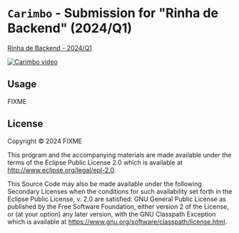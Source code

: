 # `Carimbo` - Submission for "Rinha de Backend" (2024/Q1)

[Rinha de Backend - 2024/Q1](https://github.com/zanfranceschi/rinha-de-backend-2024-q1)


[![Carimbo video](https://img.youtube.com/vi/CX2isNw6N5A/0.jpg)](https://www.youtube.com/watch?v=CX2isNw6N5A)

## Usage

FIXME

## License

Copyright © 2024 FIXME

This program and the accompanying materials are made available under the
terms of the Eclipse Public License 2.0 which is available at
http://www.eclipse.org/legal/epl-2.0.

This Source Code may also be made available under the following Secondary
Licenses when the conditions for such availability set forth in the Eclipse
Public License, v. 2.0 are satisfied: GNU General Public License as published by
the Free Software Foundation, either version 2 of the License, or (at your
option) any later version, with the GNU Classpath Exception which is available
at https://www.gnu.org/software/classpath/license.html.
